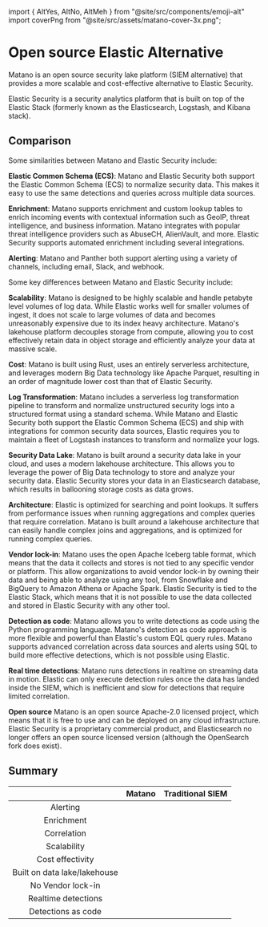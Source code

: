 import { AltYes, AltNo, AltMeh } from "@site/src/components/emoji-alt"
import coverPng from "@site/src/assets/matano-cover-3x.png";

<head>
    <meta property="og:image" content={coverPng} />
</head>

# Open source Elastic Alternative

Matano is an open source security lake platform (SIEM alternative) that provides a more scalable and cost-effective alternative to Elastic Security.

Elastic Security is a security analytics platform that is built on top of the Elastic Stack (formerly known as the Elasticsearch, Logstash, and Kibana stack).

## Comparison

Some similarities between Matano and Elastic Security include:

**Elastic Common Schema (ECS)**: Matano and Elastic Security both support the Elastic Common Schema (ECS) to normalize security data. This makes it easy to use the same detections and queries across multiple data sources.

**Enrichment**: Matano supports enrichment and custom lookup tables to enrich incoming events with contextual information such as GeoIP, threat intelligence, and business information. Matano integrates with popular threat intelligence providers such as AbuseCH, AlienVault, and more. Elastic Security supports automated enrichment including several integrations.

**Alerting**: Matano and Panther both support alerting using a variety of channels, including email, Slack, and webhook.

Some key differences between Matano and Elastic Security include:

**Scalability**: Matano is designed to be highly scalable and handle petabyte level volumes of log data. While Elastic works well for smaller volumes of ingest, it does not scale to large volumes of data and becomes unreasonably expensive due to its index heavy architecture. Matano's lakehouse platform decouples storage from compute, allowing you to cost effectively retain data in object storage and efficiently analyze your data at massive scale.

**Cost**: Matano is built using Rust, uses an entirely serverless architecture, and leverages modern Big Data technology like Apache Parquet, resulting in an order of magnitude lower cost than that of Elastic Security.

**Log Transformation**: Matano includes a serverless log transformation pipeline to transform and normalize unstructured security logs into a structured format using a standard schema. While Matano and Elastic Security both support the Elastic Common Schema (ECS) and ship with integrations for common security data sources, Elastic requires you to maintain a fleet of Logstash instances to transform and normalize your logs.

**Security Data Lake**: Matano is built around a security data lake in your cloud, and uses a modern lakehouse architecture. This allows you to leverage the power of Big Data technology to store and analyze your security data. Elastic Security stores your data in an Elasticsearch database, which results in ballooning storage costs as data grows.

**Architecture**: Elastic is optimized for searching and point lookups. It suffers from performance issues when running aggregations and complex queries that require correlation. Matano is built around a lakehouse architecture that can easily handle complex joins and aggregations, and is optimized for running complex queries.

**Vendor lock-in**: Matano uses the open Apache Iceberg table format, which means that the data it collects and stores is not tied to any specific vendor or platform. This allow organizations to avoid vendor lock-in by owning their data and being able to analyze using any tool, from Snowflake and BigQuery to Amazon Athena or Apache Spark. Elastic Security is tied to the Elastic Stack, which means that it is not possible to use the data collected and stored in Elastic Security with any other tool.

**Detection as code**: Matano allows you to write detections as code using the Python programming language. Matano's detection as code approach is more flexible and powerful than Elastic's custom EQL query rules. Matano supports advanced correlation across data sources and alerts using SQL to build more effective detections, which is not possible using Elastic.

**Real time detections**: Matano runs detections in realtime on streaming data in motion. Elastic can only execute detection rules once the data has landed inside the SIEM, which is inefficient and slow for detections that require limited correlation.

**Open source** Matano is an open source Apache-2.0 licensed project, which means that it is free to use and can be deployed on any cloud infrastructure. Elastic Security is a proprietary commercial product, and Elasticsearch no longer offers an open source licensed version (although the OpenSearch fork does exist).

## Summary

<div className="flex justify-center">

|                              |  Matano   | Traditional SIEM |
| :--------------------------: | :-------: | :--------------: |
|           Alerting           | <AltYes/> |    <AltYes/>     |
|          Enrichment          | <AltYes/> |    <AltYes/>     |
|         Correlation          | <AltYes/> |    <AltMeh/>     |
|         Scalability          | <AltYes/> |     <AltNo/>     |
|       Cost effectivity       | <AltYes/> |     <AltNo/>     |
| Built on data lake/lakehouse | <AltYes/> |     <AltNo/>     |
|      No Vendor lock-in       | <AltYes/> |     <AltNo/>     |
|     Realtime detections      | <AltYes/> |     <AltNo/>     |
|      Detections as code      | <AltYes/> |     <AltNo/>     |

</div>
